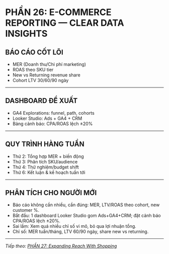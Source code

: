 # PHẦN 26: E-COMMERCE REPORTING — CLEAR DATA INSIGHTS

## BÁO CÁO CỐT LÕI
- MER (Doanh thu/Chi phí marketing)  
- ROAS theo SKU tier  
- New vs Returning revenue share  
- Cohort LTV 30/60/90 ngày

---

## DASHBOARD ĐỀ XUẤT
- GA4 Explorations: funnel, path, cohorts  
- Looker Studio: Ads + GA4 + CRM  
- Bảng cảnh báo: CPA/ROAS lệch ±20%

---

## QUY TRÌNH HÀNG TUẦN
- Thứ 2: Tổng hợp MER + biến động  
- Thứ 3: Phân tích SKU/audience  
- Thứ 4: Thử nghiệm/budget shift  
- Thứ 6: Kết luận & kế hoạch tuần tới

---

## PHÂN TÍCH CHO NGƯỜI MỚI
- Báo cáo không cần nhiều, cần đúng: MER, LTV/ROAS theo cohort, new customer %.
- Bắt đầu: 1 dashboard Looker Studio gom Ads+GA4+CRM; đặt cảnh báo CPA/ROAS lệch ±20%.
- Sai lầm: Xem quá nhiều chỉ số vi mô, bỏ qua lợi nhuận tổng.
- Chỉ số: MER tuần/tháng, LTV 60/90 ngày, share new vs returning.

---

*Tiếp theo: [PHẦN 27: Expanding Reach With Shopping](../28_Part_27_Expand_Shopping.md)*
